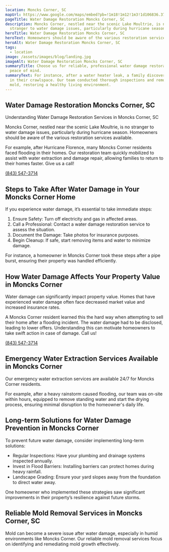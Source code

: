 ```yaml
---
location: Moncks Corner, SC
mapUrl: https://www.google.com/maps/embed?pb=!1m18!1m12!1m3!1d106836.37039526392!2d-80.08367496009741!3d33.197403852670774!2m3!1f0!2f0!3f0!3m2!1i1024!2i768!4f13.1!3m3!1m2!1s0x88fe598d278312d3%3A0x6927456752ecef21!2sMoncks%20Corner%2C%20SC%2029461%2C%20USA!5e0!3m2!1sen!2sph!4v1728744215198!5m2!1sen!2sph
pageTitle: Water Damage Restoration Moncks Corner, SC
description: Moncks Corner, nestled near the scenic Lake Moultrie, is no
  stranger to water damage issues, particularly during hurricane season.
heroTitle: Water Damage Restoration Moncks Corner, SC
heroText: Homeowners should be aware of the various restoration services available.
heroAlt: Water Damage Restoration Moncks Corner, SC
tags:
  - location
image: /assets/images/blog/landing.jpg
imageAlt: Water Damage Restoration Moncks Corner, SC
summaryTitle: Choose us for reliable, professional water damage restoration and
  peace of mind.
summaryText: For instance, after a water heater leak, a family discovered mold
  in their crawlspace. Our team conducted thorough inspections and removed the
  mold, restoring a healthy living environment.
---
```

## Water Damage Restoration Moncks Corner, SC

Understanding Water Damage Restoration Services in Moncks Corner, SC

Moncks Corner, nestled near the scenic Lake Moultrie, is no stranger to water damage issues, particularly during hurricane season. Homeowners should be aware of the various restoration services available.

For example, after Hurricane Florence, many Moncks Corner residents faced flooding in their homes. Our restoration team quickly mobilized to assist with water extraction and damage repair, allowing families to return to their homes faster. Give us a call!

 [(843) 547-3714](tel:8435473714)

## Steps to Take After Water Damage in Your Moncks Corner Home

If you experience water damage, it’s essential to take immediate steps:

1. Ensure Safety: Turn off electricity and gas in affected areas.
2. Call a Professional: Contact a water damage restoration service to assess the situation.
3. Document the Damage: Take photos for insurance purposes.
4. Begin Cleanup: If safe, start removing items and water to minimize damage.

For instance, a homeowner in Moncks Corner took these steps after a pipe burst, ensuring their property was handled efficiently.

## How Water Damage Affects Your Property Value in Moncks Corner

Water damage can significantly impact property value. Homes that have experienced water damage often face decreased market value and increased insurance rates.

A Moncks Corner resident learned this the hard way when attempting to sell their home after a flooding incident. The water damage had to be disclosed, leading to lower offers. Understanding this can motivate homeowners to take swift action in case of damage. Call us! 

[(843) 547-3714](tel:8435473714)

## Emergency Water Extraction Services Available in Moncks Corner

Our emergency water extraction services are available 24/7 for Moncks Corner residents.

For example, after a heavy rainstorm caused flooding, our team was on-site within hours, equipped to remove standing water and start the drying process, ensuring minimal disruption to the homeowner's daily life.

## Long-term Solutions for Water Damage Prevention in Moncks Corner

To prevent future water damage, consider implementing long-term solutions:

* Regular Inspections: Have your plumbing and drainage systems inspected annually.
* Invest in Flood Barriers: Installing barriers can protect homes during heavy rainfall.
* Landscape Grading: Ensure your yard slopes away from the foundation to direct water away.

One homeowner who implemented these strategies saw significant improvements in their property’s resilience against future storms.

## Reliable Mold Removal Services in Moncks Corner, SC

Mold can become a severe issue after water damage, especially in humid environments like Moncks Corner. Our reliable mold removal services focus on identifying and remediating mold growth effectively.
